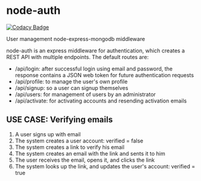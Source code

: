 # node-auth

[![Codacy Badge](https://api.codacy.com/project/badge/Grade/83c457cab2904027a1365e06c48991dd)](https://www.codacy.com/app/erikvullings/node-auth?utm_source=github.com&utm_medium=referral&utm_content=TNOCS/node-auth&utm_campaign=badger)

User management node-express-mongodb middleware

node-auth is an express middleware for authentication, which creates a REST API with multiple endpoints. The default routes are:
- /api/login: after successful login using email and password, the response contains a JSON web token for future authentication requests
- /api/profile: to manage the user's own profile
- /api/signup: so a user can signup themselves
- /api/users: for management of users by an administrator
- /api/activate: for activating accounts and resending activation emails


## USE CASE: Verifying emails
1. A user signs up with email
2. The system creates a user account: verified = false
3. The system creates a link to verify his email
4. The system creates an email with the link and sents it to him
5. The user receives the email, opens it, and clicks the link
6. The system looks up the link, and updates the user's account: verified = true